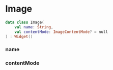 # Image



```kotlin
data class Image(
    val name: String,
    val contentMode: ImageContentMode? = null
) : Widget()
```

### name



### contentMode



